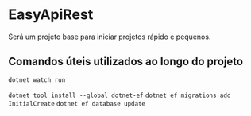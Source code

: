 # EasyApiRest
Será um projeto base para iniciar projetos rápido e pequenos.


## Comandos úteis utilizados ao longo do projeto

`dotnet watch run`

`dotnet tool install --global dotnet-ef`
`dotnet ef migrations add InitialCreate`
`dotnet ef database update`
